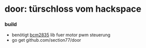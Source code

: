 # door: türschloss vom hackspace

### build

  * benötigt [bcm2835](http://www.airspayce.com/mikem/bcm2835) lib fuer motor pwm steuerung
  * go get github.com/section77/door
  
